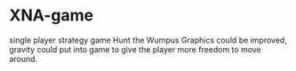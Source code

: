 XNA-game
========

single player strategy game Hunt the Wumpus
Graphics could be improved, gravity could put into game to give the player more freedom to move around.
